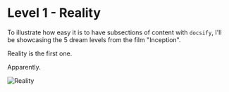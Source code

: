 # Level 1 - Reality

To illustrate how easy it is to have subsections of content with `docsify`, I'll be showcasing the 5 dream levels from the film "Inception".

Reality is the first one.

Apparently.

![Reality](https://i.imgur.com/YdlJ1jf.png)